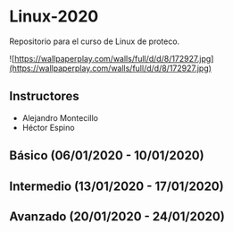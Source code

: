 # Linux-2020
Repositorio para el curso de Linux de proteco.

![https://wallpaperplay.com/walls/full/d/d/8/172927.jpg](https://wallpaperplay.com/walls/full/d/d/8/172927.jpg)

## Instructores
- Alejandro Montecillo
- Héctor Espino

## Básico (06/01/2020 - 10/01/2020)

## Intermedio (13/01/2020 - 17/01/2020)

## Avanzado (20/01/2020 - 24/01/2020)

